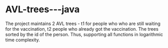 # AVL-trees---java
The project maintains 2 AVL trees - t1 for people who who are still waiting for the vaccination, t2 people who already got the vaccination. The trees sorted by the id of the person. Thus, supporting all functions in logarithmic time complexity. 
